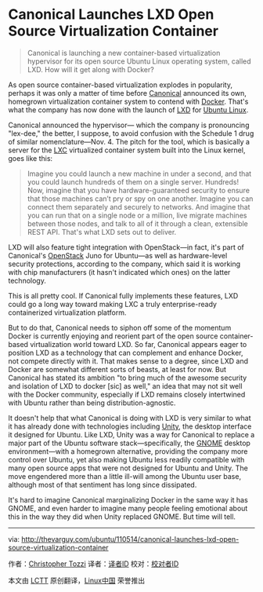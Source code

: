 Canonical Launches LXD Open Source Virtualization Container
================================================================================
> Canonical is launching a new container-based virtualization hypervisor for its open source Ubuntu Linux operating system, called LXD. How will it get along with Docker?

As open source container-based virtualization explodes in popularity, perhaps it was only a matter of time before [Canonical][1] announced its own, homegrown virtualization container system to contend with [Docker][2]. That's what the company has now done with the launch of [LXD][3] for [Ubuntu Linux][4].

Canonical announced the hypervisor— which the company is pronouncing "lex-dee," the better, I suppose, to avoid confusion with the Schedule 1 drug of similar nomenclature—Nov. 4. The pitch for the tool, which is basically a server for the [LXC][5] virtualized container system built into the Linux kernel, goes like this:

> Imagine you could launch a new machine in under a second, and that you could launch hundreds of them on a single server. Hundreds! Now, imagine that you have hardware-guaranteed security to ensure that those machines can’t pry or spy on one another. Imagine you can connect them separately and securely to networks. And imagine that you can run that on a single node or a million, live migrate machines between those nodes, and talk to all of it through a clean, extensible REST API. That's what LXD sets out to deliver.

LXD will also feature tight integration with OpenStack—in fact, it's part of Canonical's [OpenStack][6] Juno for Ubuntu—as well as hardware-level security protections, according to the company, which said it is working with chip manufacturers (it hasn't indicated which ones) on the latter technology.

This is all pretty cool. If Canonical fully implements these features, LXD could go a long way toward making LXC a truly enterprise-ready containerized virtualization platform.

But to do that, Canonical needs to siphon off some of the momentum Docker is currently enjoying and reorient part of the open source container-based virtualization world toward LXD. So far, Canonical appears eager to position LXD as a technology that can complement and enhance Docker, not compete directly with it. That makes sense to a degree, since LXD and Docker are somewhat different sorts of beasts, at least for now. But Canonical has stated its ambition "to bring much of the awesome security and isolation of LXD to docker [sic] as well," an idea that may not sit well with the Docker community, especially if LXD remains closely intertwined with Ubuntu rather than being distribution-agnostic.

It doesn't help that what Canonical is doing with LXD is very similar to what it has already done with technologies including [Unity][7], the desktop interface it designed for Ubuntu. Like LXD, Unity was a way for Canonical to replace a major part of the Ubuntu software stack—specifically, the [GNOME][8] desktop environment—with a homegrown alternative, providing the company more control over Ubuntu, yet also making Ubuntu less readily compatible with many open source apps that were not designed for Ubuntu and Unity. The move engendered more than a little ill-will among the Ubuntu user base, although most of that sentiment has long since dissipated.

It's hard to imagine Canonical marginalizing Docker in the same way it has GNOME, and even harder to imagine many people feeling emotional about this in the way they did when Unity replaced GNOME. But time will tell.

--------------------------------------------------------------------------------

via: http://thevarguy.com/ubuntu/110514/canonical-launches-lxd-open-source-virtualization-container

作者：[Christopher Tozzi][a]
译者：[译者ID](https://github.com/译者ID)
校对：[校对者ID](https://github.com/校对者ID)

本文由 [LCTT](https://github.com/LCTT/TranslateProject) 原创翻译，[Linux中国](http://linux.cn/) 荣誉推出

[a]:http://thevarguy.com/author/christopher-tozzi
[1]:http://canonical.com/
[2]:http://docker.com/
[3]:http://www.ubuntu.com/cloud/tools/lxd
[4]:http://ubuntu.com/
[5]:https://linuxcontainers.org/
[6]:http://openstack.org/
[7]:http://unity.ubuntu.com/
[8]:http://www.gnome.org/